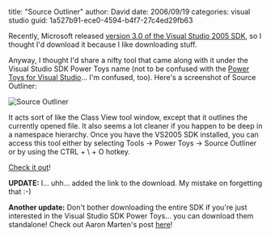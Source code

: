
title: "Source Outliner"
author: David
date: 2006/09/19
categories: visual studio
guid: 1a527b91-ece0-4594-b4f7-27c4ed29fb63

Recently, Microsoft released [version 3.0 of the Visual Studio 2005 SDK](http://www.microsoft.com/downloads/details.aspx?FamilyID=7e0fdd66-698a-4e6a-b373-bd0642847ab7&DisplayLang=en), so I thought I'd download it because I like downloading stuff. 

Anyway, I thought I'd share a nifty tool that came along with it under the Visual Studio SDK Power Toys name (not to be confused with the [Power Toys for Visual Studio](http://msdn.microsoft.com/vstudio/downloads/powertoys/default.aspx)... I'm confused, too). Here's a screenshot of Source Outliner: 

![Source Outliner](http://www.mohundro.com/blog/content/binary/2006-09-19-SourceOutliner.png)

It acts sort of like the Class View tool window, except that it outlines the currently opened file. It also seems a lot cleaner if you happen to be deep in a namespace hierarchy. Once you have the VS2005 SDK installed, you can access this tool either by selecting Tools -&gt; Power Toys -&gt; Source Outliner or by using the CTRL + \ + O hotkey. 

[Check it out](http://www.microsoft.com/downloads/details.aspx?FamilyID=7e0fdd66-698a-4e6a-b373-bd0642847ab7&DisplayLang=en)!

**UPDATE:** I... uhh... added the link to the download. My mistake on forgetting that :-)

**Another update:** Don't bother downloading the entire SDK if you're just interested in the Visual Studio SDK Power Toys... you can download them standalone! Check out Aaron Marten's post [here](http://blogs.msdn.com/aaronmar/archive/2006/10/27/where-have-all-the-powertoys-gone.aspx)!

